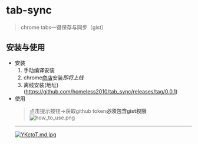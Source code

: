 # tab-sync

> chrome tabs一键保存与同步（gist）

## 安装与使用
- 安装
  1. 手动编译安装
  2. chrome[商店](https://chrome.google.com/webstore?utm_source=chrome-ntp-icon)安装*即将上线*
  3. 离线安装(地址)(https://github.com/homeless2010/tab_sync/releases/tag/0.0.1)
- 使用
  >点击提示按钮->获取github token**必须包含gist权限**
  ![how_to_use.png](http://ww1.sinaimg.cn/large/a411b231ly1gelch6vujnj20w00i0q30.jpg)
  ----------------------------------------------------------------------
  [![YKctoT.md.jpg](https://s1.ax1x.com/2020/05/08/YKctoT.md.jpg)](https://imgchr.com/i/YKctoT)

